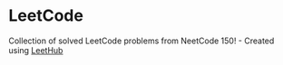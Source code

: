 # LeetCode
Collection of solved LeetCode problems from NeetCode 150! - Created using [LeetHub](https://github.com/QasimWani/LeetHub)
